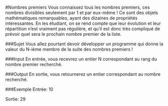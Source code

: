 #Nombres premiers
Vous connaissez tous les nombres premiers, ces nombres divisibles seulement par 1 et par eux-même ! Ce sont des objets 
mathématiques remarquables, ayant des dizaines de propriétés intéressantes. En les étudiant, on se rend compte que 
leur évolution et leur répartition n’est vraiment pas régulière, et qu’il est donc très compliqué de prévoir quel sera 
le prochain nombre premier de la liste.

###Sujet
Vous allez pourtant devoir développer un programme qui donne la valeur du N-ième membre de la suite des nombres 
premiers ! 

###Input
En entrée, vous recevrez un entier N correspondant au rang du nombre premier recherché. 

###Output
En sortie, vous 
retournerez un entier correspondant au nombre recherché.

###Exemple
Entrée: 10

Sortie: 29